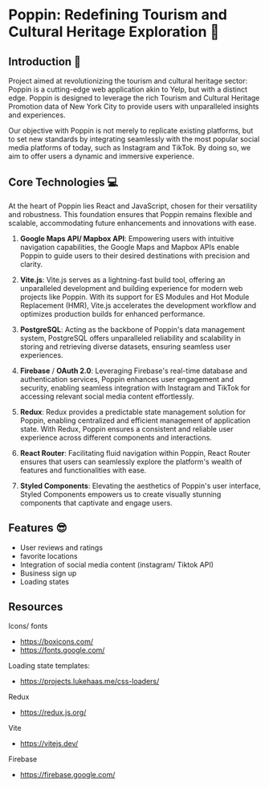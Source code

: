 
# Poppin: Redefining Tourism and Cultural Heritage Exploration 🚀

## Introduction 📝

Project aimed at revolutionizing the tourism and cultural heritage sector: Poppin is a cutting-edge web application akin to Yelp, but with a distinct edge. Poppin is designed to leverage the rich Tourism and Cultural Heritage Promotion data of New York City to provide users with unparalleled insights and experiences.

Our objective with Poppin is not merely to replicate existing platforms, but to set new standards by integrating seamlessly with the most popular social media platforms of today, such as Instagram and TikTok. By doing so, we aim to offer users a dynamic and immersive experience.

## Core Technologies 💻
At the heart of Poppin lies React and JavaScript, chosen for their versatility and robustness. This foundation ensures that Poppin remains flexible and scalable, accommodating future enhancements and innovations with ease.

1. **Google Maps API/ Mapbox API**: Empowering users with intuitive navigation capabilities, the Google Maps and Mapbox APIs enable Poppin to guide users to their desired destinations with precision and clarity.
   
2. **Vite.js**: Vite.js serves as a lightning-fast build tool, offering an unparalleled development and building experience for modern web projects like Poppin. With its support for ES Modules and Hot Module Replacement (HMR), Vite.js accelerates the development workflow and optimizes production builds for enhanced performance.

3. **PostgreSQL**: Acting as the backbone of Poppin's data management system, PostgreSQL offers unparalleled reliability and scalability in storing and retrieving diverse datasets, ensuring seamless user experiences.

4. **Firebase** / **OAuth 2.0**: Leveraging Firebase's real-time database and authentication services, Poppin enhances user engagement and security, enabling seamless integration with Instagram and TikTok for accessing relevant social media content effortlessly.
   
5. **Redux**: Redux provides a predictable state management solution for Poppin, enabling centralized and efficient management of application state. With Redux, Poppin ensures a consistent and reliable user experience across different components and interactions.

6. **React Router**: Facilitating fluid navigation within Poppin, React Router ensures that users can seamlessly explore the platform's wealth of features and functionalities with ease.

7. **Styled Components**: Elevating the aesthetics of Poppin's user interface, Styled Components empowers us to create visually stunning components that captivate and engage users.

## Features 😎
- User reviews and ratings 
- favorite locations
- Integration of social media content (instagram/ Tiktok API)
- Business sign up
- Loading states


## Resources
Icons/ fonts
- https://boxicons.com/
- https://fonts.google.com/
	
Loading state templates:
- https://projects.lukehaas.me/css-loaders/

Redux
- https://redux.js.org/
  
Vite
- https://vitejs.dev/
  
Firebase
- https://firebase.google.com/
